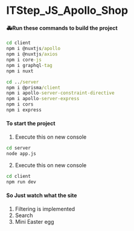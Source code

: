 # ITStep_JS_Apollo_Shop

#### :ambulance:Run these commands to build the project
```bat
cd client
npm i @nuxtjs/apollo
npm i @nuxtjs/axios
npm i core-js
npm i graphql-tag
npm i nuxt

cd ../server
npm i @prisma/client
npm i apollo-server-constraint-directive
npm i apollo-server-express
npm i cors
npm i express
```

#### To start the project
1. Execute this on new console
```bat
cd server
node app.js
```
2. Execute this on new console
```bat
cd client
npm run dev
```

#### So Just watch what the site
1. Filtering is implemented
1. Search
1. Mini Easter egg
